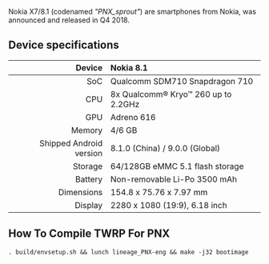 Nokia X7/8.1 (codenamed _"PNX_sprout"_) are smartphones from Nokia, was announced and released in Q4 2018.

## Device specifications

| Device       |   Nokia 8.1                                     |
| -----------: | :---------------------------------------------- |
| SoC          | Qualcomm SDM710 Snapdragon 710                  |
| CPU          | 8x Qualcomm® Kryo™ 260 up to 2.2GHz             |
| GPU          | Adreno 616                                      |
| Memory       | 4/6 GB                                          |
| Shipped Android version | 8.1.0 (China) / 9.0.0 (Global)       |
| Storage      | 64/128GB eMMC 5.1 flash storage                 |
| Battery      | Non-removable Li-Po 3500 mAh                    |
| Dimensions   | 154.8 x 75.76 x 7.97 mm                         |
| Display      | 2280 x 1080 (19:9), 6.18 inch                   |


## How To Compile TWRP For PNX
```
. build/envsetup.sh && lunch lineage_PNX-eng && make -j32 bootimage
